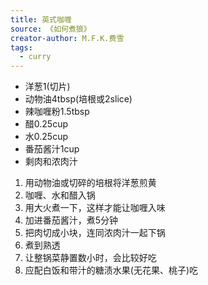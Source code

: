```yaml
---
title: 英式咖喱
source: 《如何煮狼》
creator-author: M.F.K.费雪
tags:
  - curry
---
```


- 洋葱1(切片)
- 动物油4tbsp(培根或2slice)
- 辣咖喱粉1.5tbsp
- 醋0.25cup
- 水0.25cup
- 番茄酱汁1cup
- 剩肉和浓肉汁

1. 用动物油或切碎的培根将洋葱煎黄
2. 咖喱、水和醋入锅
3. 用大火煮一下，这样才能让咖喱入味
4. 加进番茄酱汁，煮5分钟
5. 把肉切成小块，连同浓肉汁一起下锅
6. 煮到熟透
7. 让整锅菜静置数小时，会比较好吃
8. 应配白饭和带汁的糖渍水果(无花果、桃子)吃